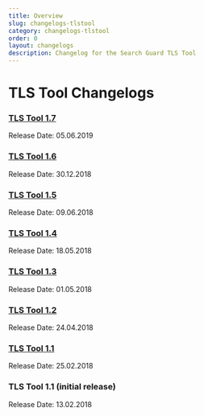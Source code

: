 ```yaml
---
title: Overview
slug: changelogs-tlstool
category: changelogs-tlstool
order: 0
layout: changelogs
description: Changelog for the Search Guard TLS Tool
---
```


<!---
Copryight 2010 floragunn GmbH
-->

# TLS Tool Changelogs

### [TLS Tool 1.7](changelog_tlstool_1_7.md)

Release Date: 05.06.2019

### [TLS Tool 1.6](changelog_tlstool_1_6.md)

Release Date: 30.12.2018

### [TLS Tool 1.5](changelog_tlstool_1_5.md)

Release Date: 09.06.2018

### [TLS Tool 1.4](changelog_tlstool_1_4.md)

Release Date: 18.05.2018

### [TLS Tool 1.3](changelog_tlstool_1_3.md)

Release Date: 01.05.2018

### [TLS Tool 1.2](changelog_tlstool_1_2.md)

Release Date: 24.04.2018

### [TLS Tool 1.1](changelog_tlstool_1_1.md)

Release Date: 25.02.2018

### TLS Tool 1.1 (initial release)

Release Date: 13.02.2018
